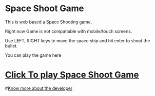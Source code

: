 # Space Shoot Game

 This is web based a Space Shooting game.

Right now Game is not compatiable with mobile/touch screens.

 Use LEFT, RIGHT keys to move the space ship and hit enter to shoot the bullet.
 
 You can play the game here
 
# [Click To play Space Shoot Game](https://voidvic.github.io/spaceShoot)

#[Know more about the developer](https://voidvic.herokuapp.com)

